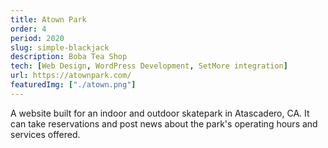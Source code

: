 ```yaml
---
title: Atown Park
order: 4
period: 2020
slug: simple-blackjack
description: Boba Tea Shop
tech: [Web Design, WordPress Development, SetMore integration]
url: https://atownpark.com/
featuredImg: ["./atown.png"]
---
```


A website built for an indoor and outdoor skatepark in Atascadero, CA. It can take reservations and post news about the park's operating hours and services offered.
